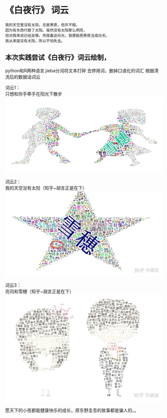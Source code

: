 # 《白夜行》 词云
    我的天空里没有太阳，总是黑夜，但并不暗，
    因为有东西代替了太阳。虽然没有太阳那么明亮，
    但对我来说已经足够。凭借着这份光，我便能把黑夜当成白天。
    我从来就没有太阳，所以不怕失去。


## 本次实践尝试《白夜行》词云绘制，
python和R两种语言
jieba分词将文本打碎
去停用词，删掉口语化的词汇
根据清洗后的数据话词云

词云1：  
只想和你手牵手在阳光下散步
![pic1](https://github.com/xuganghuhu/Worcloud/blob/master/result1.jpg)

词云2：  
我的天空没有太阳（知乎~胡言正是在下）
![pic1](https://github.com/xuganghuhu/Worcloud/blob/master/result2.jpg)

词云3：  
亮司和雪穗（知乎~胡言正是在下）
![pic1](https://github.com/xuganghuhu/Worcloud/blob/master/result3.jpg)

愿天下的小孩都能健康快乐的成长，原东野圭吾的故事都是骗人的。。

